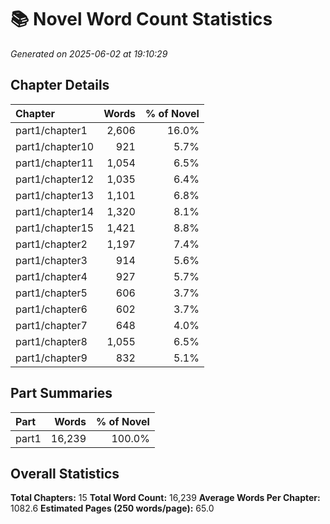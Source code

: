 # 📚 Novel Word Count Statistics
*Generated on 2025-06-02 at 19:10:29*

## Chapter Details

| Chapter | Words | % of Novel |
| :------ | ----: | ---------: |
| part1/chapter1 | 2,606 | 16.0% |
| part1/chapter10 | 921 | 5.7% |
| part1/chapter11 | 1,054 | 6.5% |
| part1/chapter12 | 1,035 | 6.4% |
| part1/chapter13 | 1,101 | 6.8% |
| part1/chapter14 | 1,320 | 8.1% |
| part1/chapter15 | 1,421 | 8.8% |
| part1/chapter2 | 1,197 | 7.4% |
| part1/chapter3 | 914 | 5.6% |
| part1/chapter4 | 927 | 5.7% |
| part1/chapter5 | 606 | 3.7% |
| part1/chapter6 | 602 | 3.7% |
| part1/chapter7 | 648 | 4.0% |
| part1/chapter8 | 1,055 | 6.5% |
| part1/chapter9 | 832 | 5.1% |

## Part Summaries

| Part | Words | % of Novel |
| :--- | ----: | ---------: |
| part1 | 16,239 | 100.0% |

## Overall Statistics

**Total Chapters:** 15
**Total Word Count:** 16,239
**Average Words Per Chapter:** 1082.6
**Estimated Pages (250 words/page):** 65.0